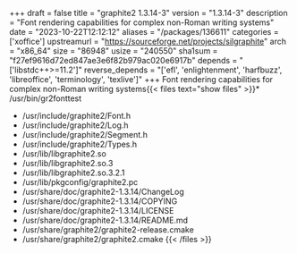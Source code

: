 +++
draft = false
title = "graphite2 1.3.14-3"
version = "1.3.14-3"
description = "Font rendering capabilities for complex non-Roman writing systems"
date = "2023-10-22T12:12:12"
aliases = "/packages/136611"
categories = ['xoffice']
upstreamurl = "https://sourceforge.net/projects/silgraphite"
arch = "x86_64"
size = "86948"
usize = "240550"
sha1sum = "f27ef9616d72ed847ae3e6f82b979ac020e6917b"
depends = "['libstdc++>=11.2']"
reverse_depends = "['efl', 'enlightenment', 'harfbuzz', 'libreoffice', 'terminology', 'texlive']"
+++
Font rendering capabilities for complex non-Roman writing systems{{< files text="show files" >}}* /usr/bin/gr2fonttest
* /usr/include/graphite2/Font.h
* /usr/include/graphite2/Log.h
* /usr/include/graphite2/Segment.h
* /usr/include/graphite2/Types.h
* /usr/lib/libgraphite2.so
* /usr/lib/libgraphite2.so.3
* /usr/lib/libgraphite2.so.3.2.1
* /usr/lib/pkgconfig/graphite2.pc
* /usr/share/doc/graphite2-1.3.14/ChangeLog
* /usr/share/doc/graphite2-1.3.14/COPYING
* /usr/share/doc/graphite2-1.3.14/LICENSE
* /usr/share/doc/graphite2-1.3.14/README.md
* /usr/share/graphite2/graphite2-release.cmake
* /usr/share/graphite2/graphite2.cmake
{{< /files >}}
